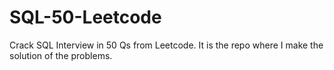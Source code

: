 # SQL-50-Leetcode
Crack SQL Interview in 50 Qs from Leetcode. It is the repo where I make the solution of the problems.
